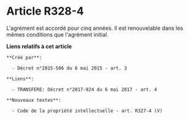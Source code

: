 # Article R328-4

L'agrément est accordé pour cinq années. Il est renouvelable dans les mêmes conditions que l'agrément initial.

**Liens relatifs à cet article**

	**Créé par**:

	  - Décret n°2015-506 du 6 mai 2015 - art. 3

	**Liens**:

	  - TRANSFERE: Décret n°2017-924 du 6 mai 2017 - art. 4

	**Nouveaux textes**:

	  - Code de la propriété intellectuelle - art. R327-4 (V)
